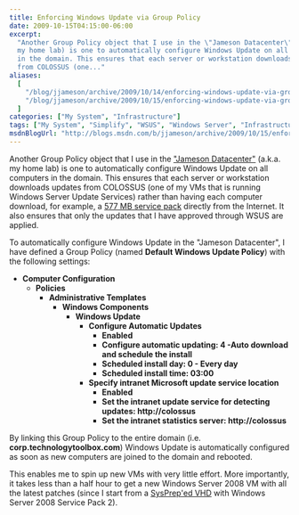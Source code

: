 ```yaml
---
title: Enforcing Windows Update via Group Policy
date: 2009-10-15T04:15:00-06:00
excerpt:
  "Another Group Policy object that I use in the \"Jameson Datacenter\" (a.k.a.
  my home lab) is one to automatically configure Windows Update on all computers
  in the domain. This ensures that each server or workstation downloads updates
  from COLOSSUS (one..."
aliases:
  [
    "/blog/jjameson/archive/2009/10/14/enforcing-windows-update-via-group-policy.aspx",
    "/blog/jjameson/archive/2009/10/15/enforcing-windows-update-via-group-policy.aspx",
  ]
categories: ["My System", "Infrastructure"]
tags: ["My System", "Simplify", "WSUS", "Windows Server", "Infrastructure"]
msdnBlogUrl: "http://blogs.msdn.com/b/jjameson/archive/2009/10/15/enforcing-windows-update-via-group-policy.aspx"
---
```


Another Group Policy object that I use in the
["Jameson Datacenter"](/blog/jjameson/2009/09/14/the-jameson-datacenter) (a.k.a.
my home lab) is one to automatically configure Windows Update on all computers
in the domain. This ensures that each server or workstation downloads updates
from COLOSSUS (one of my VMs that is running Windows Server Update Services)
rather than having each computer download, for example, a
[577 MB service pack](http://www.microsoft.com/downloads/details.aspx?FamilyID=656c9d4a-55ec-4972-a0d7-b1a6fedf51a7&displaylang=en)
directly from the Internet. It also ensures that only the updates that I have
approved through WSUS are applied.

To automatically configure Windows Update in the "Jameson Datacenter", I have
defined a Group Policy (named **Default Windows Update Policy**) with the
following settings:

- **Computer Configuration**
  - **Policies**
    - **Administrative Templates**
      - **Windows Components**
        - **Windows Update**
          - **Configure Automatic Updates**
            - **Enabled**
            - **Configure automatic updating: 4 -Auto download and schedule the
              install**
            - **Scheduled install day: 0 - Every day**
            - **Scheduled install time: 03:00**
          - **Specify intranet Microsoft update service location**
            - **Enabled**
            - **Set the intranet update service for detecting updates:
              http://colossus**
            - **Set the intranet statistics server: http://colossus**

By linking this Group Policy to the entire domain (i.e.
**corp.technologytoolbox.com**) Windows Update is automatically configured as
soon as new computers are joined to the domain and rebooted.

This enables me to spin up new VMs with very little effort. More importantly, it
takes less than a half hour to get a new Windows Server 2008 VM with all the
latest patches (since I start from a
[SysPrep'ed VHD](/blog/jjameson/2009/08/13/using-sysprep-ed-vhds-for-new-hyper-v-virtual-machines)
with Windows Server 2008 Service Pack 2).
